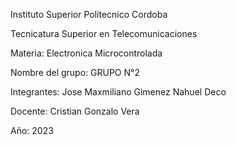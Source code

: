 Instituto Superior Politecnico Cordoba

Tecnicatura Superior en Telecomunicaciones

Materia: Electronica Microcontrolada

Nombre del grupo: GRUPO N°2

Integrantes: Jose Maxmiliano Gimenez
             Nahuel Deco

Docente: Cristian Gonzalo Vera

Año: 2023
